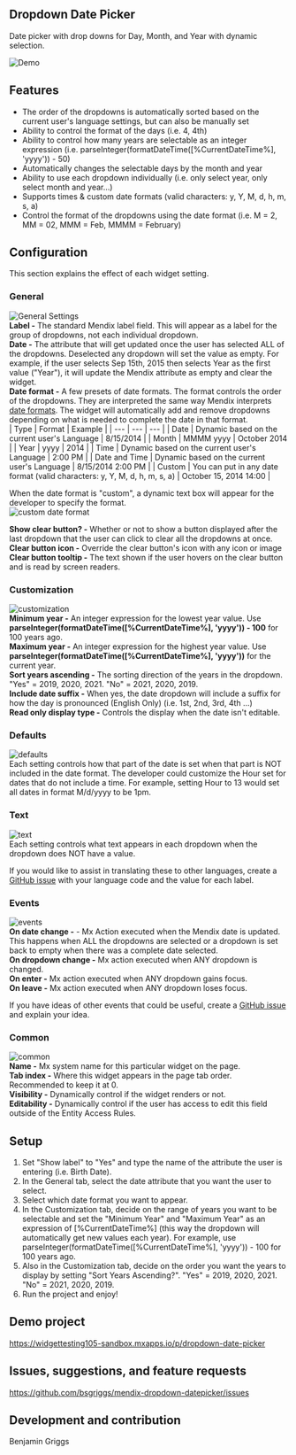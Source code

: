## Dropdown Date Picker

Date picker with drop downs for Day, Month, and Year with dynamic selection.

![Demo](https://github.com/bsgriggs/dropdowndatepicker/blob/media/demo.png)

## Features

-   The order of the dropdowns is automatically sorted based on the current user's language settings, but can also be
    manually set
-   Ability to control the format of the days (i.e. 4, 4th)
-   Ability to control how many years are selectable as an integer expression (i.e.
    parseInteger(formatDateTime([%CurrentDateTime%], 'yyyy')) - 50)
-   Automatically changes the selectable days by the month and year
-   Ability to use each dropdown individually (i.e. only select year, only select month and year...)
-   Supports times & custom date formats (valid characters: y, Y, M, d, h, m, s, a)
-   Control the format of the dropdowns using the date format (i.e. M = 2, MM = 02, MMM = Feb, MMMM = February)

## Configuration
This section explains the effect of each widget setting.

### General
![General Settings](https://github.com/bsgriggs/dropdowndatepicker/blob/media/general_settings.png)  
**Label -** The standard Mendix label field. This will appear as a label for the group of dropdowns, not each individual
dropdown.  
**Date -** The attribute that will get updated once the user has selected ALL of the dropdowns. Deselected any dropdown
will set the value as empty. For example, if the user selects Sep 15th, 2015 then selects Year as the first value ("Year"),
it will update the Mendix attribute as empty and clear the widget.  
**Date format -** A few presets of date formats. The format controls the order of the dropdowns. They are interpreted the same way Mendix interprets [date formats](https://docs.mendix.com/refguide/parse-and-format-date-function-calls/). The widget will automatically add and remove dropdowns depending on what is needed to complete the date in that format.  
| Type | Format | Example |
| --- | --- | --- |
| Date | Dynamic based on the current user's Language | 8/15/2014 | 
| Month | MMMM yyyy | October 2014 | 
| Year | yyyy | 2014 | 
| Time | Dynamic based on the current user's Language | 2:00 PM | 
| Date and Time | Dynamic based on the current user's Language | 8/15/2014 2:00 PM | 
| Custom | You can put in any date format (valid characters: y, Y, M, d, h, m, s, a) | October 15, 2014 14:00 |  

When the date format is "custom", a dynamic text box will appear for the developer to specify the format.  
![custom date format](https://github.com/bsgriggs/dropdowndatepicker/blob/media/general_settings_custom.png)

**Show clear button? -** Whether or not to show a button displayed after the last dropdown that the user can click to
clear all the dropdowns at once.  
**Clear button icon -** Override the clear button's icon with any icon or image  
**Clear button tooltip -** The text shown if the user hovers on the clear button and is read by screen readers.  

### Customization
![customization](https://github.com/bsgriggs/dropdowndatepicker/blob/media/customization.png)  
**Minimum year -** An integer expression for the lowest year value. Use **parseInteger(formatDateTime([%CurrentDateTime%], 'yyyy')) - 100** for 100 years ago.  
**Maximum year -** An integer expression for the highest year value. Use **parseInteger(formatDateTime([%CurrentDateTime%], 'yyyy'))** for the current year.  
**Sort years ascending -** The sorting direction of the years in the dropdown. "Yes" = 2019, 2020, 2021. "No" = 2021,
2020, 2019.  
**Include date suffix -** When yes, the date dropdown will include a suffix for how the day is pronounced (English Only) (i.e. 1st, 2nd, 3rd, 4th ...)  
**Read only display type -** Controls the display when the date isn't editable.  

### Defaults
![defaults](https://github.com/bsgriggs/dropdowndatepicker/blob/media/defaults.png)  
Each setting controls how that part of the date is set when that part is NOT included in the date format. The developer could customize the Hour set for dates that do not include a time. For example, setting Hour to 13 would set all dates in format M/d/yyyy to be 1pm.  

### Text
![text](https://github.com/bsgriggs/dropdowndatepicker/blob/media/text.png)  
Each setting controls what text appears in each dropdown when the dropdown does NOT have a value.  

If you would like to assist in translating these to other languages, create a [GitHub issue](https://github.com/bsgriggs/mendix-dropdown-date-picker/issues) with your language code and the value for each label.  

### Events
![events](https://github.com/bsgriggs/dropdowndatepicker/blob/media/events.png)  
**On date change -** - Mx Action executed when the Mendix date is updated. This happens when ALL the dropdowns are selected or a dropdown is set back to empty when there was a complete date selected.  
**On dropdown change -** Mx action executed when ANY dropdown is changed.  
**On enter -** Mx action executed when ANY dropdown gains focus.  
**On leave -** Mx action executed when ANY dropdown loses focus.  

If you have ideas of other events that could be useful, create a [GitHub issue](https://github.com/bsgriggs/mendix-dropdown-date-picker/issues) and explain your idea.  

### Common
![common](https://github.com/bsgriggs/dropdowndatepicker/blob/media/common.png)  
**Name -** Mx system name for this particular widget on the page.  
**Tab index -** Where this widget appears in the page tab order. Recommended to keep it at 0.  
**Visibility -** Dynamically control if the widget renders or not.  
**Editability -** Dynamically control if the user has access to edit this field outside of the Entity Access Rules.  

## Setup

1. Set "Show label" to "Yes" and type the name of the attribute the user is entering (i.e. Birth Date).
2. In the General tab, select the date attribute that you want the user to select.
3. Select which date format you want to appear. 
4. In the Customization tab, decide on the range of years you want to be selectable and set the "Minimum Year" and
   "Maximum Year" as an expression of [%CurrentDateTime%] (this way the dropdown will automatically get new values each
   year). For example, use parseInteger(formatDateTime([%CurrentDateTime%], 'yyyy')) - 100 for 100 years ago.
5. Also in the Customization tab, decide on the order you want the years to display by setting "Sort Years Ascending?".
   "Yes" = 2019, 2020, 2021. "No" = 2021, 2020, 2019.
6. Run the project and enjoy!

## Demo project

https://widgettesting105-sandbox.mxapps.io/p/dropdown-date-picker

## Issues, suggestions, and feature requests

https://github.com/bsgriggs/mendix-dropdown-datepicker/issues

## Development and contribution

Benjamin Griggs
